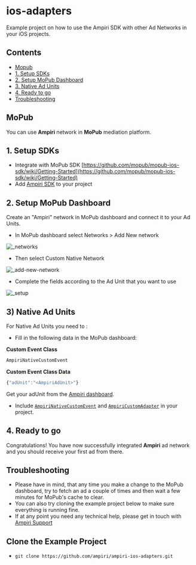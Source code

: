 # ios-adapters
Example project on how to use the Ampiri SDK with other Ad Networks in your iOS projects.

## Contents
* [Mopub](#mopub)
* [1. Setup SDKs](#1-setup-sdks)
* [2. Setup MoPub Dashboard](#2-setup-mopub-dashboard)
* [3. Native Ad Units](#3-native-ad-units)
* [4. Ready to go](#4-ready-to-go)
* [Troubleshooting](#troubleshooting)



## MoPub
You can use **Ampiri** network in **MoPub** mediation platform.



## 1. Setup SDKs

* Integrate with MoPub SDK [https://github.com/mopub/mopub-ios-sdk/wiki/Getting-Started](https://github.com/mopub/mopub-ios-sdk/wiki/Getting-Started)
* Add [Ampiri SDK](https://github.com/ampiri/ampiri-ios-sdk) to your project


## 2. Setup MoPub Dashboard

Create an "Ampiri" network in MoPub dashboard and connect it to your Ad Units.

* In MoPub dashboard select Networks  > Add New network

![_networks](https://raw.githubusercontent.com/ampiri/ampiri-ios-adapters/master/images/first_step.png)

* Then select Custom Native Network

![_add-new-network](https://raw.githubusercontent.com/ampiri/ampiri-ios-adapters/master/images/second_step.png)

* Complete the fields according to the Ad Unit that you want to use

![_setup](https://raw.githubusercontent.com/ampiri/ampiri-ios-adapters/master/images/third_step.png)




## 3) Native Ad Units
For Native Ad Units you need to :

- Fill in the following data in the MoPub dashboard:

**Custom Event Class**

```javascript
AmpiriNativeCustomEvent
```

**Custom Event Class Data**

```javascript
{"adUnit":"<AmpiriAdUnit>"}
```

Get your adUnit from the [Ampiri dashboard](https://ui.ampiri.com/).

- Include [`AmpiriNativeCustomEvent`](linkHere) and [`AmpiriCustomAdapter`](linkHere) in your project.



## 4. Ready to go

Congratulations! You have now successfully integrated **Ampiri** ad network and you should receive your first ad from there.

## Troubleshooting

- Please have in mind, that any time you make a change to the MoPub dashboard, try to fetch an ad a couple of times and then wait a few minutes for MoPub's cache to clear.
- You can also try cloning the example project below to make sure everything is running fine.
- If at any point you need any technical help, please get in touch with [Ampiri Support](https://ampiri.zendesk.com/hc/en-us)

## Clone the Example Project
* `git clone https://github.com/ampiri/ampiri-ios-adapters.git`

